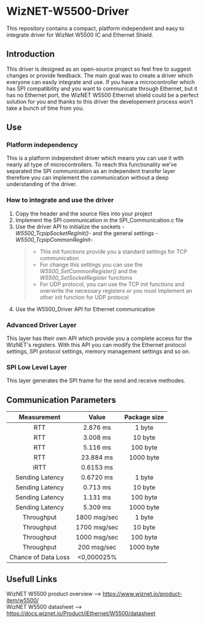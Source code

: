 # WizNET-W5500-Driver
This repository contains a compact, platform independent and  easy to integrate driver for WizNet W5500 IC and Ethernet Shield.
## Introduction
This driver is designed as an open-source project so feel free to suggest changes or provide feedback. The main goal was to create a driver which everyone can easily integrate and use. If you have a microcontroller which has SPI compatibility and you want to communicate through Ethernet, but it has no Ethernet port, the WizNET W5500 Ethernet shield could be a perfect solution for you and thanks to this driver the developement process won't take a bunch of time from you. 
## Use
### Platform independency
This is a platform independent driver which means you can use it with nearly all type of microcontrollers. To reach this functionality we've separated the SPI communication as an independent transfer layer therefore you can implement the communication without a deep understanding of the driver.
### How to integrate and use the driver
1. Copy the header and the source files into your project
2. Implement the SPI communication in the SPI_Communication.c file
3. Use the driver API to initialize the sockets -_W5500_TcpipSocketRegInit()_- and the general settings -_W5500_TcpipCommonRegInit_-
   >* This init functions provide you a standard settings for TCP communication<br>
   >* For change this settings you can use the _W5500_SetCommonRegister()_ and the _W5500_SetSocketRegister_ functions<br>
   >* For UDP protocol, you can use the TCP init functions and overwrite the necessary registers or you must implement an other init function for UDP protocol
4. Use the W5500_Driver API for Ethernet communication
### Advanced Driver Layer
This layer has their own API which provide you a complete access for the WizNET's registers. With this API you can modify the Ethernet protocol settings, SPI protocol settings, memory management settings and so on.
### SPI Low Level Layer
This layer generates the SPI frame for the send and receive methodes.
## Communication Parameters
|Measurement|Value|Package size|
|:----:|:----:|:----:|
|RTT|2.876 ms|1 byte|
|RTT|3.008 ms|10 byte|
|RTT|5.116 ms|100 byte|
|RTT|23.884 ms|1000 byte|
|iRTT|0.6153 ms||
|Sending Latency|0.6720 ms|1 byte|
|Sending Latency|0.713 ms|10 byte|
|Sending Latency|1.131 ms|100 byte|
|Sending Latency|5.309 ms|1000 byte|
|Throughput|1800 msg/sec|1 byte|
|Throughput|1700 msg/sec|10 byte|
|Throughput|1000 msg/sec|100 byte|
|Throughput|200 msg/sec|1000 byte|
|Chance of Data Loss|<0,000025%|
## Usefull Links
WizNET W5500 product overview --> https://www.wiznet.io/product-item/w5500/<br>
WizNET W5500 datasheet --> https://docs.wiznet.io/Product/iEthernet/W5500/datasheet

